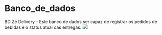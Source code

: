 # Banco_de_dados
BD Zé  Delivery -   Este banco de dados  ser capaz de registrar os pedidos de bebidas e o status atual das entregas.
<img src="https://github.com/LilianCMartins/Banco_de_dados/blob/main/BDZ%C3%89%20DELIVERY.drawio.png"/>
